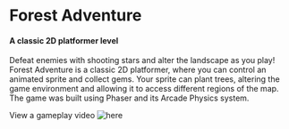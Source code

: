 # Forest Adventure
#### A classic 2D platformer level

Defeat enemies with shooting stars and alter the landscape as you play! Forest Adventure is a classic 2D platformer, where you can control an animated sprite and collect gems. Your sprite can plant trees, altering the game environment and allowing it to access different regions of the map. The game was built using Phaser and its Arcade Physics system.

View a gameplay video ![here](https://www.youtube.com/watch?v=XOOIo-aKyUA)
